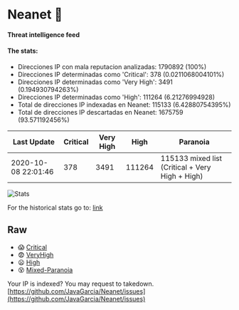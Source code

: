 # Neanet :hocho:
#### Threat intelligence feed
#### The stats:

- Direcciones IP con mala reputacion analizadas: 1790892 (100%)
- Direcciones IP determinadas como 'Critical':  378 (0.0211068004101%)
- Direcciones IP determinadas como 'Very High':  3491 (0.194930794263%)
- Direcciones IP determinadas como 'High':  111264 (6.21276994928)
- Total de direcciones IP indexadas en Neanet:  115133 (6.42880754395%)
- Total de direcciones IP descartadas en Neanet:  1675759 (93.571192456%)

| Last Update | Critical | Very High | High | Paranoia |
| --- | --- | --- | --- | --- |
| 2020-10-08 22:01:46 | 378 | 3491 | 111264 | 115133 mixed list (Critical + Very High + High)|

![Stats](https://docs.google.com/spreadsheets/d/e/2PACX-1vSnaNMIXVabIpDJjufMlzH7poXnshF3mgd8Is1g9ytUEzVsP5my4Trn8f-xkoLLQ38xpL3HtmUexLo6/pubchart?oid=501124687&format=image)

For the historical stats go to: [link](/stats.csv)
## Raw
- :scream: [Critical](https://raw.githubusercontent.com/JavaGarcia/Neanet/master/blacklists/neanet_critical.txt)
- :fearful: [VeryHigh](https://raw.githubusercontent.com/JavaGarcia/Neanet/master/blacklists/neanet_veryHigh.txtt)
- :frowning: [High](https://raw.githubusercontent.com/JavaGarcia/Neanet/master/blacklists/neanet_high.txt)
- :dizzy_face: [Mixed-Paranoia](https://raw.githubusercontent.com/JavaGarcia/Neanet/master/blacklists/neanet_all.txt)


Your IP is indexed? You may request to takedown. [https://github.com/JavaGarcia/Neanet/issues](https://github.com/JavaGarcia/Neanet/issues)

























































































































































































































































































































































































































































































































































































































































































































































































































































































































































































































































































































































































































































































































